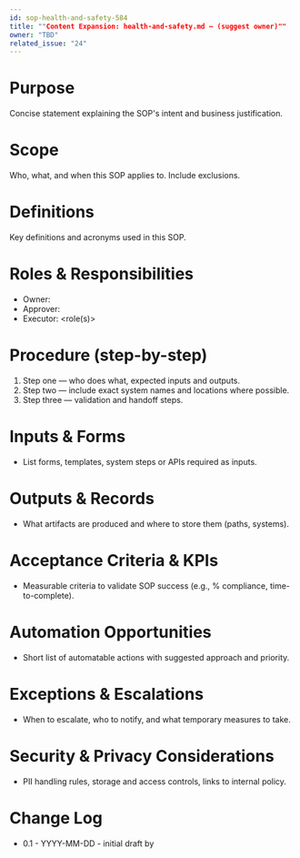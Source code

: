 ```yaml
---
id: sop-health-and-safety-584
title: ""Content Expansion: health-and-safety.md — (suggest owner)""
owner: "TBD"
related_issue: "24"
---
```


# Purpose
Concise statement explaining the SOP's intent and business justification.

# Scope
Who, what, and when this SOP applies to. Include exclusions.

# Definitions
Key definitions and acronyms used in this SOP.

# Roles & Responsibilities
- Owner: <role>
- Approver: <role>
- Executor: <role(s)>

# Procedure (step-by-step)
1. Step one — who does what, expected inputs and outputs.
2. Step two — include exact system names and locations where possible.
3. Step three — validation and handoff steps.

# Inputs & Forms
- List forms, templates, system steps or APIs required as inputs.

# Outputs & Records
- What artifacts are produced and where to store them (paths, systems).

# Acceptance Criteria & KPIs
- Measurable criteria to validate SOP success (e.g., % compliance, time-to-complete).

# Automation Opportunities
- Short list of automatable actions with suggested approach and priority.

# Exceptions & Escalations
- When to escalate, who to notify, and what temporary measures to take.

# Security & Privacy Considerations
- PII handling rules, storage and access controls, links to internal policy.

# Change Log
- 0.1 - YYYY-MM-DD - initial draft by <author>
